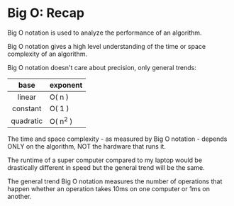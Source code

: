 # Big O: Recap

Big O notation is used to analyze the performance of an algorithm.

Big O notation gives a high level understanding of 
the time or space complexity of an algorithm.

Big O notation doesn't care about precision, only general trends:

| base | exponent |
| :----: | ---- |
| linear | O( n ) |
| constant | O( 1 ) |
| quadratic | O( n<sup>2</sup> ) |

The time and space complexity - as measured by Big O notation -
depends ONLY on the algorithm, NOT the hardware that runs it.

The runtime of a super computer compared to my laptop would
be drastically different in speed but the general trend will be the same.

The general trend Big O notation measures the number of operations
that happen whether an operation takes 10ms on one computer or 1ms on another.

